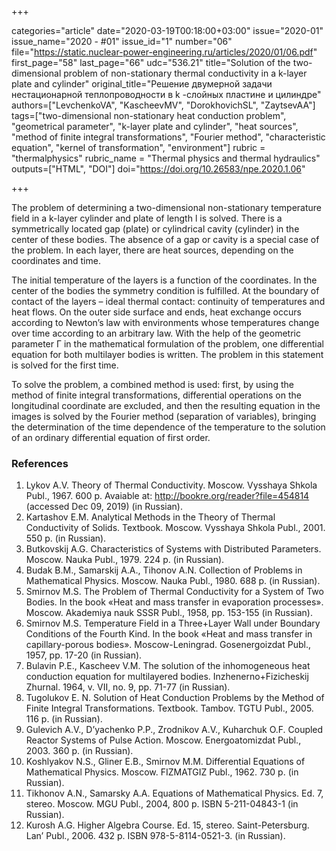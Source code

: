 +++

categories="article"
date="2020-03-19T00:18:00+03:00"
issue="2020-01"
issue_name="2020 - #01"
issue_id="1"
number="06"
file="https://static.nuclear-power-engineering.ru/articles/2020/01/06.pdf"
first_page="58"
last_page="66"
udc="536.21"
title="Solution of the two-dimensional problem of non-stationary thermal conductivity in a k-layer plate and cylinder"
original_title="Решение двумерной задачи нестационарной теплопроводности в k -слойных пластине и цилиндре"
authors=["LevchenkoVA", "KascheevMV", "DorokhovichSL", "ZaytsevAA"]
tags=["two-dimensional non-stationary heat conduction problem", "geometrical parameter", "k-layer plate and cylinder", "heat sources", "method of finite integral transformations", "Fourier method", "characteristic equation", "kernel of transformation", "environment"]
rubric = "thermalphysics"
rubric_name = "Thermal physics and thermal hydraulics"
outputs=["HTML", "DOI"]
doi="https://doi.org/10.26583/npe.2020.1.06"

+++

The problem of determining a two-dimensional non-stationary temperature field in a k-layer cylinder and plate of length l is solved. There is a symmetrically located gap (plate) or cylindrical cavity (cylinder) in the center of these bodies. The absence of a gap or cavity is a special case of the problem. In each layer, there are heat sources, depending on the coordinates and time. 

The initial temperature of the layers is a function of the coordinates. In the center of the bodies the symmetry condition is fulfilled. At the boundary of contact of the layers – ideal thermal contact: continuity of temperatures and heat flows. On the outer side surface and ends, heat exchange occurs according to Newton’s law with environments whose temperatures change over time according to an arbitrary law. With the help of the geometric parameter Γ in the mathematical formulation of the problem, one differential equation for both multilayer bodies is written. The problem in this statement is solved for the first time. 

To solve the problem, a combined method is used: first, by using the method of finite integral transformations, differential operations on the longitudinal coordinate are excluded, and then the resulting equation in the images is solved by the Fourier method (separation of variables), bringing the determination of the time dependence of the temperature to the solution of an ordinary differential equation of first order.

### References

1. Lykov A.V. Theory of Thermal Conductivity. Moscow. Vysshaya Shkola Publ., 1967. 600 p. Avaiable at: http://bookre.org/reader?file=454814 (accessed Dec 09, 2019) (in Russian). 
2. Kartashov E.M. Analytical Methods in the Theory of Thermal Conductivity of Solids. Textbook. Moscow. Vysshaya Shkola Publ., 2001. 550 p. (in Russian). 
3. Butkovskij A.G. Characteristics of Systems with Distributed Parameters. Moscow. Nauka Publ., 1979. 224 p. (in Russian). 
4. Budak B.M., Samarskij A.A., Tihonov A.N. Collection of Problems in Mathematical Physics. Moscow. Nauka Publ., 1980. 688 p. (in Russian). 
5. Smirnov M.S. The Problem of Thermal Conductivity for a System of Two Bodies. In the book «Heat and mass transfer in evaporation processes». Moscow. Akademiya nauk SSSR Publ., 1958, pp. 153-155 (in Russian). 
6. Smirnov M.S. Temperature Field in a Three+Layer Wall under Boundary Conditions of the Fourth Kind. In the book «Heat and mass transfer in capillary-porous bodies». Moscow-Leningrad. Gosenergoizdat Publ., 1957, pp. 17-20 (in Russian). 
7. Bulavin P.E., Kascheev V.M. The solution of the inhomogeneous heat conduction equation for multilayered bodies. Inzhenerno+Fizicheskij Zhurnal. 1964, v. VII, no. 9, pp. 71-77 (in Russian).
8. Tugolukov E. N. Solution of Heat Conduction Problems by the Method of Finite Integral Transformations. Textbook. Tambov. TGTU Publ., 2005. 116 p. (in Russian). 
9. Gulevich A.V., D’yachenko P.P., Zrodnikov A.V., Kuharchuk O.F. Coupled Reactor Systems of Pulse Action. Moscow. Energoatomizdat Publ., 2003. 360 p. (in Russian). 
10. Koshlyakov N.S., Gliner E.B., Smirnov M.M. Differential Equations of Mathematical Physics. Moscow. FIZMATGIZ Publ., 1962. 730 p. (in Russian). 
11. Tikhonov A.N., Samarsky A.A. Equations of Mathematical Physics. Ed. 7, stereo. Moscow. MGU Publ., 2004, 800 p. ISBN 5-211-04843-1 (in Russian). 
12. Kurosh A.G. Higher Algebra Course. Ed. 15, stereo. Saint-Petersburg. Lan’ Publ., 2006. 432 p. ISBN 978-5-8114-0521-3. (in Russian). 